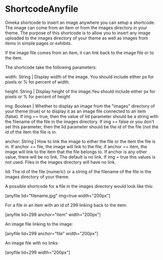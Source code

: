 
# ShortcodeAnyfile
Omeka shortcode to insert an image anywhere  you can setup a shortcode. The image can come from an item or from the images directory in your theme. The purpose of this shortcode is to allow you to insert any image uploaded to the images directory of your theme as well as images from items in simple pages or exhibits. 

If the image file comes from an item, it can link back to the image file or to the item.

The shortcode take the following parameters:

width:  String | Display width of the image. You should include either px for
 	pixels or % for percent of width.
	
height: String | Display height of the image.Yeu should include either px for
	pixels or % for percent of height
	
img:	Boolean | Whether to display an image from the "images" directory of
	your theme (true) or to display it as an image file connected to an
	item (false). If img == true, then the value of lid parameter should
	be a string with the filename of the file in the images directory.
	If img == false or you don't set this parameter, then the lid
	parameter should be the id of the file (not the id of the item the
	file is in.
	
anchor: String | How to link the image to either the file or the item the
	file is in. If anchor == file, the image will link to the file; if 
	anchor == item, the image will link to the item that the file belongs
	to. If anchor is any other value, there will be no link. The 
	default is no link. If img = true this values is not used. Files
	in the images directory will have no link.
	
lid:	The id of the file (numeric) or a string of the filename of the file
	in the images directory of your theme.
	

A possible shortcode for a file in the images directory would look like this:

[anyfile lid="filename.jpg" img=true width="200px"]

For a file in an item with an id of 299 linking back to the item:

[anyfile lid=299 anchor="item" width="200px"]

An image file linking to the image:

[anyfile lid=299 anchor="file" width="200px"]

An image file with no links:

[anyfile lid=299 width="200px"]
